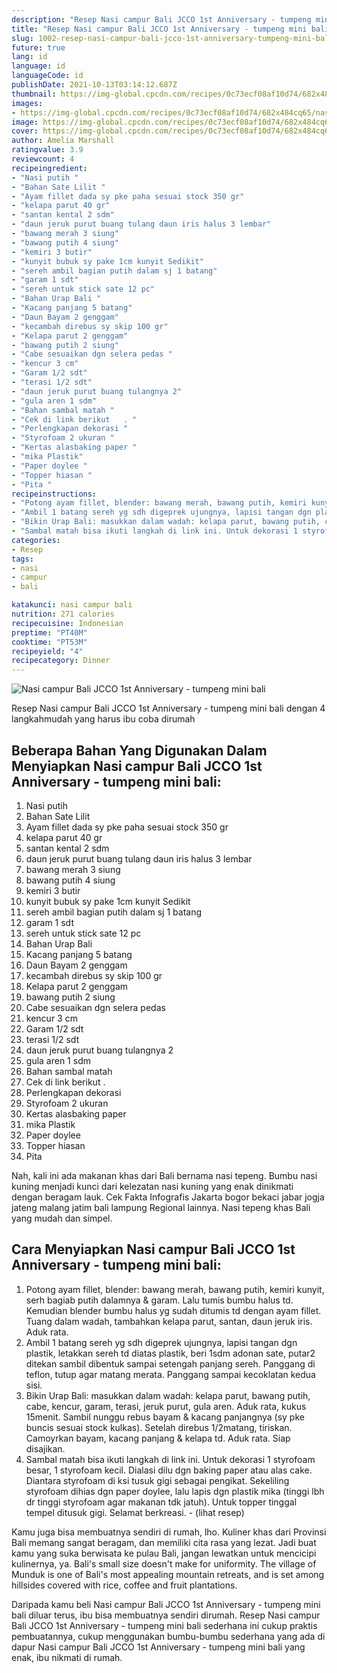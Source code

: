 ```yaml
---
description: "Resep Nasi campur Bali JCCO 1st Anniversary - tumpeng mini bali Anti Gagal"
title: "Resep Nasi campur Bali JCCO 1st Anniversary - tumpeng mini bali Anti Gagal"
slug: 1002-resep-nasi-campur-bali-jcco-1st-anniversary-tumpeng-mini-bali-anti-gagal
future: true
lang: id
language: id
languageCode: id
publishDate: 2021-10-13T03:14:12.687Z 
thumbnail: https://img-global.cpcdn.com/recipes/0c73ecf08af10d74/682x484cq65/nasi-campur-bali-jcco-1st-anniversary-tumpeng-mini-bali-foto-resep-utama.png
images:
- https://img-global.cpcdn.com/recipes/0c73ecf08af10d74/682x484cq65/nasi-campur-bali-jcco-1st-anniversary-tumpeng-mini-bali-foto-resep-utama.png
image: https://img-global.cpcdn.com/recipes/0c73ecf08af10d74/682x484cq65/nasi-campur-bali-jcco-1st-anniversary-tumpeng-mini-bali-foto-resep-utama.png
cover: https://img-global.cpcdn.com/recipes/0c73ecf08af10d74/682x484cq65/nasi-campur-bali-jcco-1st-anniversary-tumpeng-mini-bali-foto-resep-utama.png
author: Amelia Marshall
ratingvalue: 3.9
reviewcount: 4
recipeingredient:
- "Nasi putih "
- "Bahan Sate Lilit "
- "Ayam fillet dada sy pke paha sesuai stock 350 gr"
- "kelapa parut 40 gr"
- "santan kental 2 sdm"
- "daun jeruk purut buang tulang daun iris halus 3 lembar"
- "bawang merah 3 siung"
- "bawang putih 4 siung"
- "kemiri 3 butir"
- "kunyit bubuk sy pake 1cm kunyit Sedikit"
- "sereh ambil bagian putih dalam sj 1 batang"
- "garam 1 sdt"
- "sereh untuk stick sate 12 pc"
- "Bahan Urap Bali "
- "Kacang panjang 5 batang"
- "Daun Bayam 2 genggam"
- "kecambah direbus sy skip 100 gr"
- "Kelapa parut 2 genggam"
- "bawang putih 2 siung"
- "Cabe sesuaikan dgn selera pedas "
- "kencur 3 cm"
- "Garam 1/2 sdt"
- "terasi 1/2 sdt"
- "daun jeruk purut buang tulangnya 2"
- "gula aren 1 sdm"
- "Bahan sambal matah "
- "Cek di link berikut   . "
- "Perlengkapan dekorasi "
- "Styrofoam 2 ukuran "
- "Kertas alasbaking paper "
- "mika Plastik"
- "Paper doylee "
- "Topper hiasan "
- "Pita "
recipeinstructions:
- "Potong ayam fillet, blender: bawang merah, bawang putih, kemiri kunyit, serh bagiab putih dalamnya &amp; garam. Lalu tumis bumbu halus td. Kemudian blender bumbu halus yg sudah ditumis td dengan ayam fillet. Tuang dalam wadah, tambahkan kelapa parut, santan, daun jeruk iris. Aduk rata."
- "Ambil 1 batang sereh yg sdh digeprek ujungnya, lapisi tangan dgn plastik, letakkan sereh td diatas plastik, beri 1sdm adonan sate, putar2 ditekan sambil dibentuk sampai setengah panjang sereh. Panggang di teflon, tutup agar matang merata. Panggang sampai kecoklatan kedua sisi."
- "Bikin Urap Bali: masukkan dalam wadah: kelapa parut, bawang putih, cabe, kencur, garam, terasi, jeruk purut, gula aren. Aduk rata, kukus 15menit. Sambil nunggu rebus bayam &amp; kacang panjangnya (sy pke buncis sesuai stock kulkas). Setelah direbus 1/2matang, tiriskan. Camoyrkan bayam, kacang panjang &amp; kelapa td. Aduk rata. Siap disajikan."
- "Sambal matah bisa ikuti langkah di link ini. Untuk dekorasi 1 styrofoam besar, 1 styrofoam kecil. Dialasi dilu dgn baking paper atau alas cake. Diantara styrofoam di ksi tusuk gigi sebagai pengikat. Sekeliling styrofoam dihias dgn paper doylee, lalu lapis dgn plastik mika (tinggi lbh dr tinggi styrofoam agar makanan tdk jatuh). Untuk topper tinggal tempel ditusuk gigi. Selamat berkreasi.           (lihat resep)"
categories:
- Resep
tags:
- nasi
- campur
- bali

katakunci: nasi campur bali 
nutrition: 271 calories
recipecuisine: Indonesian
preptime: "PT40M"
cooktime: "PT53M"
recipeyield: "4"
recipecategory: Dinner
---
```



![Nasi campur Bali JCCO 1st Anniversary - tumpeng mini bali](https://img-global.cpcdn.com/recipes/0c73ecf08af10d74/682x484cq65/nasi-campur-bali-jcco-1st-anniversary-tumpeng-mini-bali-foto-resep-utama.png)

Resep Nasi campur Bali JCCO 1st Anniversary - tumpeng mini bali    dengan 4 langkahmudah yang harus ibu coba dirumah

<!--inarticleads1-->

## Beberapa Bahan Yang Digunakan Dalam Menyiapkan Nasi campur Bali JCCO 1st Anniversary - tumpeng mini bali:

1. Nasi putih 
1. Bahan Sate Lilit 
1. Ayam fillet dada sy pke paha sesuai stock 350 gr
1. kelapa parut 40 gr
1. santan kental 2 sdm
1. daun jeruk purut buang tulang daun iris halus 3 lembar
1. bawang merah 3 siung
1. bawang putih 4 siung
1. kemiri 3 butir
1. kunyit bubuk sy pake 1cm kunyit Sedikit
1. sereh ambil bagian putih dalam sj 1 batang
1. garam 1 sdt
1. sereh untuk stick sate 12 pc
1. Bahan Urap Bali 
1. Kacang panjang 5 batang
1. Daun Bayam 2 genggam
1. kecambah direbus sy skip 100 gr
1. Kelapa parut 2 genggam
1. bawang putih 2 siung
1. Cabe sesuaikan dgn selera pedas 
1. kencur 3 cm
1. Garam 1/2 sdt
1. terasi 1/2 sdt
1. daun jeruk purut buang tulangnya 2
1. gula aren 1 sdm
1. Bahan sambal matah 
1. Cek di link berikut   . 
1. Perlengkapan dekorasi 
1. Styrofoam 2 ukuran 
1. Kertas alasbaking paper 
1. mika Plastik
1. Paper doylee 
1. Topper hiasan 
1. Pita 

Nah, kali ini ada makanan khas dari Bali bernama nasi tepeng. Bumbu nasi kuning menjadi kunci dari kelezatan nasi kuning yang enak dinikmati dengan beragam lauk. Cek Fakta Infografis Jakarta bogor bekaci jabar jogja jateng malang jatim bali lampung Regional lainnya. Nasi tepeng khas Bali yang mudah dan simpel. 

<!--inarticleads2-->

## Cara Menyiapkan Nasi campur Bali JCCO 1st Anniversary - tumpeng mini bali:

1. Potong ayam fillet, blender: bawang merah, bawang putih, kemiri kunyit, serh bagiab putih dalamnya &amp; garam. Lalu tumis bumbu halus td. Kemudian blender bumbu halus yg sudah ditumis td dengan ayam fillet. Tuang dalam wadah, tambahkan kelapa parut, santan, daun jeruk iris. Aduk rata.
1. Ambil 1 batang sereh yg sdh digeprek ujungnya, lapisi tangan dgn plastik, letakkan sereh td diatas plastik, beri 1sdm adonan sate, putar2 ditekan sambil dibentuk sampai setengah panjang sereh. Panggang di teflon, tutup agar matang merata. Panggang sampai kecoklatan kedua sisi.
1. Bikin Urap Bali: masukkan dalam wadah: kelapa parut, bawang putih, cabe, kencur, garam, terasi, jeruk purut, gula aren. Aduk rata, kukus 15menit. Sambil nunggu rebus bayam &amp; kacang panjangnya (sy pke buncis sesuai stock kulkas). Setelah direbus 1/2matang, tiriskan. Camoyrkan bayam, kacang panjang &amp; kelapa td. Aduk rata. Siap disajikan.
1. Sambal matah bisa ikuti langkah di link ini. Untuk dekorasi 1 styrofoam besar, 1 styrofoam kecil. Dialasi dilu dgn baking paper atau alas cake. Diantara styrofoam di ksi tusuk gigi sebagai pengikat. Sekeliling styrofoam dihias dgn paper doylee, lalu lapis dgn plastik mika (tinggi lbh dr tinggi styrofoam agar makanan tdk jatuh). Untuk topper tinggal tempel ditusuk gigi. Selamat berkreasi. -           (lihat resep)


Kamu juga bisa membuatnya sendiri di rumah, lho. Kuliner khas dari Provinsi Bali memang sangat beragam, dan memiliki cita rasa yang lezat. Jadi buat kamu yang suka berwisata ke pulau Bali, jangan lewatkan untuk mencicipi kulinernya, ya. Bali&#39;s small size doesn&#39;t make for uniformity. The village of Munduk is one of Bali&#39;s most appealing mountain retreats, and is set among hillsides covered with rice, coffee and fruit plantations. 

Daripada kamu beli  Nasi campur Bali JCCO 1st Anniversary - tumpeng mini bali  diluar terus, ibu  bisa membuatnya sendiri dirumah. Resep  Nasi campur Bali JCCO 1st Anniversary - tumpeng mini bali  sederhana ini cukup praktis pembuatannya, cukup menggunakan bumbu-bumbu sederhana yang ada di dapur  Nasi campur Bali JCCO 1st Anniversary - tumpeng mini bali  yang enak, ibu nikmati di rumah.
